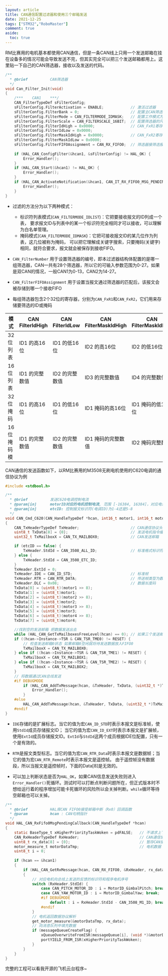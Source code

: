 ```yaml
---
layout: article
title: CAN通信配置过滤器和使用三个邮箱发送
date: 2021-12-25
tags: ["STM32","RoboMaster"]
comment: true
aside:
  toc: true
---
```


RM比赛用的电机基本都使用CAN通信，但是一条CAN线上只用一个发送邮箱在挂在设备多的情况可能会导致发送不完，但其实完全可以把三个发送邮箱都用上。这里贴一下自己的CAN筛选器，接收以及发送的代码。

```c
/**
  * @brief          CAN筛选器
  */
void Can_Filter_Init(void)
{
	/***	CAN1	***/
    CAN_FilterTypeDef sFilterConfig;
	sFilterConfig.FilterActivation = ENABLE;			// 激活过滤器
	sFilterConfig.FilterBank = 0;						// 配置主CAN筛选器组编号
	sFilterConfig.FilterMode = CAN_FILTERMODE_IDMASK;	// 配置工作模式为列表模式
	sFilterConfig.FilterScale = CAN_FILTERSCALE_16BIT;	// 配置筛选器的尺度为16位长
	sFilterConfig.FilterIdHigh = 0x0000;				// CAN_FxR1寄存器
	sFilterConfig.FilterIdLow = 0x0000;
	sFilterConfig.FilterMaskIdHigh = 0x0000;			// CAN_FxR2寄存器
	sFilterConfig.FilterMaskIdLow = 0x0000;
	sFilterConfig.FilterFIFOAssignment = CAN_RX_FIFO0;	// 筛选器接筛选报文关联到FIFO0
	
	if (HAL_CAN_ConfigFilter(&hcan1, &sFilterConfig) != HAL_OK) {						// 配置CAN1接收筛选过滤器
		Error_Handler();
	}
	if (HAL_CAN_Start(&hcan1) != HAL_OK) {												// 开启CAN1
		Error_Handler();
	}
	if (HAL_CAN_ActivateNotification(&hcan1, CAN_IT_RX_FIFO0_MSG_PENDING) != HAL_OK) {	// 开启CAN1的FIFO0接收中断
		Error_Handler();
	}
}
```

- 过滤的方法分为以下两种模式：
  - 标识符列表模式(`CAN_FILTERMODE_IDLIST`)：它把要接收报文的ID列成一个表， 要求报文ID与列表中的某一个标识符完全相同才可以接收，可以理解为白名单管理。
  - 掩码模式(`CAN_FILTERMODE_IDMASK`)：它把可接收报文ID的某几位作为列表，这几位被称为掩码， 可以把它理解成关键字搜索，只要掩码(关键字)相同，就符合要求，报文就会被保存到接收FIFO。
- `CAN_FilterNumber` 用于设置筛选器的编号，即本过滤器结构体配置的是哪一组筛选器，CAN一共有28个筛选器，所以它的可输入参数范围为0-27。如果是双CAN的情况，一般CAN1为0-13，CAN2为14-27。
- `CAN_FilterFIFOAssignment` 用于设置当报文通过筛选器的匹配后，该报文会被存储到哪一个接收FIFO

- 每组筛选器包含2个32位的寄存器，分别为`CAN_FxR1`和`CAN_FxR2`，它们用来存储要筛选的ID或掩码

| 模式       | CAN FilterldHigh | CAN FilterldLow | CAN FilterMaskIdHigh | CAN FilterMaskIdLow |
| ---------- | ---------------- | --------------- | -------------------- | ------------------- |
| 32位列表   | ID1 的高16位     | ID1 的低16位    | ID2 的高16位         | ID2 的低16位        |
| 16位列表   | ID1 的完整数值   | ID2 的完整数值  | ID3 的完整数值       | ID4 的完整数值      |
| 32位掩码   | ID1 的高16位     | ID1 的低16位    | ID1 掩码的高16位     | ID1 掩码的低16位    |
| 16位掩码模 | ID1 的完整数值   | ID2 的完整数值  | ID1 掩码的完整数值   | ID2 掩码完整数值    |

CAN通信的发送函数如下，以RM比赛用的M3508无刷电机使用的C620电调的通信协议为例

```c
#include <stdbool.h>

/**
  * @brief          发送C620电调控制电流
  * @param[in]		motorID对应的电机控制电流, 范围 [-16384, 16384]，对应电调输出的转矩电流范围 [-20A, 20A]
  * @param[in]      etcID: 控制报文标识符(电调ID)为1-4还是5-8
  */
void CAN_Cmd_C620(CAN_HandleTypeDef *hcan, int16_t motor1, int16_t motor2, int16_t motor3, int16_t motor4, bool_t etcID)
{
	CAN_TxHeaderTypeDef TxHeader;						// CAN通信协议头
	uint8_t TxData[8] = {0};							// 发送电机指令缓存
	uint32_t TxMailboxX = CAN_TX_MAILBOX0;				// CAN发送邮箱

	if (etcID == false) {
		TxHeader.StdId = CAN_3508_ALL_ID;				// 标准格式标识符ID
	} else {
		TxHeader.StdId = CAN_3508_ETC_ID;
	}
	TxHeader.ExtId = 0;
	TxHeader.IDE = CAN_ID_STD;							// 标准帧
	TxHeader.RTR = CAN_RTR_DATA;						// 传送帧类型为数据帧
	TxHeader.DLC = 0x08;								// 数据长度码
	TxData[0] = (uint8_t)(motor1 >> 8);
	TxData[1] = (uint8_t)motor1;
	TxData[2] = (uint8_t)(motor2 >> 8);
	TxData[3] = (uint8_t)motor2;
	TxData[4] = (uint8_t)(motor3 >> 8);
	TxData[5] = (uint8_t)motor3;
	TxData[6] = (uint8_t)(motor4 >> 8);
	TxData[7] = (uint8_t)motor4;

	//找到空的发送邮箱 把数据发送出去
	while (HAL_CAN_GetTxMailboxesFreeLevel(hcan) == 0);	// 如果三个发送邮箱都阻塞了就等待直到其中某个邮箱空闲
	if ((hcan->Instance->TSR & CAN_TSR_TME0) != RESET) {
		// 检查发送邮箱0状态 如果邮箱0空闲就将待发送数据放入FIFO0
		TxMailboxX = CAN_TX_MAILBOX0;
	} else if ((hcan->Instance->TSR & CAN_TSR_TME1) != RESET) {
		TxMailboxX = CAN_TX_MAILBOX1;
	} else if ((hcan->Instance->TSR & CAN_TSR_TME2) != RESET) {
		TxMailboxX = CAN_TX_MAILBOX2;
	}
	// 将数据通过CAN总线发送
	#if DEBUGMODE
		if (HAL_CAN_AddTxMessage(hcan, &TxHeader, TxData, (uint32_t *)TxMailboxX) != HAL_OK) {
			Error_Handler();
		}
	#else
		HAL_CAN_AddTxMessage(hcan, &TxHeader, TxData, (uint32_t *)TxMailboxX);
	#endif
}
```

- `IDE`存储的是扩展标志。当它的值为宏`CAN_ID_STD`时表示本报文是标准帧，使用`StdId`成员存储报文ID； 当它的值为宏`CAN_ID_EXT`时表示本报文是扩展帧，使用`ExtId`成员存储报文ID。`ExtId`与`StdId`这两个成员根据IDE位配置，只有一个是有效的。

- `RTR`是报文类型标志。当它的值为宏`CAN_RTR_Data`时表示本报文是数据帧；当它的值为宏`CAN_RTR_Remote`时表示本报文是遥控帧。 由于遥控帧没有数据段，所以当报文是遥控帧时，下面的Data[8]是无效的。
- 可以加上判断状态是否为`HAL_OK`，如果CAN信息发送失败则进入`Error_Handler()`死循环。测试时可以打断点判断问题所在，但正式版本时不想给运行着的程序增加可能卡死循环的风险所以会关掉判断。`while`循环等待空邮箱也可以关掉。

```c
/**
  * @brief			HAL库CAN FIFO0接受邮箱中断（Rx0）回调函数
  * @param			hcan : CAN句柄指针
  */
void HAL_CAN_RxFifo0MsgPendingCallback(CAN_HandleTypeDef *hcan)
{
    static BaseType_t xHigherPriorityTaskWoken = pdFALSE;	// 不请求上下文切换
	CAN_RxHeaderTypeDef RxHeader;							// CAN通信协议头
	uint8_t rx_data[8] = {0};								// 暂存CAN接收数据
	motor_measure_t motorDataTmp;							// 电机数据
	uint8_t i = 0;
	
	if (hcan == &hcan1)
	{
		if (HAL_CAN_GetRxMessage(hcan, CAN_RX_FIFO0, &RxHeader, rx_data) == HAL_OK)	// 接收CAN总线上发送来的数据
		{
			// 对应电机向总线上发送的反馈的标识符和程序电机序号
            switch (RxHeader.StdId) {
                case CAN_PITCH_MOTOR_ID : i = MotorID_GimbalPitch; break;
                case CAN_YAW_MOTOR_ID : i = MotorID_GimbalYaw; break;
				#if DEBUGMODE
                	default : i = RxHeader.StdId - CAN_3508_M1_ID; break;
				#endif
            }
            // 电机返回数据协议解析
            get_motor_measure(&motorDataTmp, rx_data);
            // 向消息队列中填充数据
            if (messageQueueCreateFlag) {
                xQueueOverwriteFromISR(messageQueue[i], (void *)&motorDataTmp, &xHigherPriorityTaskWoken);
                portYIELD_FROM_ISR(xHigherPriorityTaskWoken);
            }
		}
	}
}
```

完整的工程可以看我开源的飞机云台程序~
